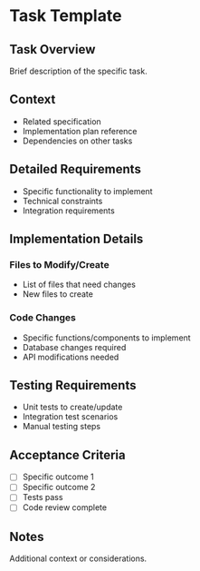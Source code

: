 # Task Template

## Task Overview
Brief description of the specific task.

## Context
- Related specification
- Implementation plan reference
- Dependencies on other tasks

## Detailed Requirements
- Specific functionality to implement
- Technical constraints
- Integration requirements

## Implementation Details
### Files to Modify/Create
- List of files that need changes
- New files to create

### Code Changes
- Specific functions/components to implement
- Database changes required
- API modifications needed

## Testing Requirements
- Unit tests to create/update
- Integration test scenarios
- Manual testing steps

## Acceptance Criteria
- [ ] Specific outcome 1
- [ ] Specific outcome 2
- [ ] Tests pass
- [ ] Code review complete

## Notes
Additional context or considerations.